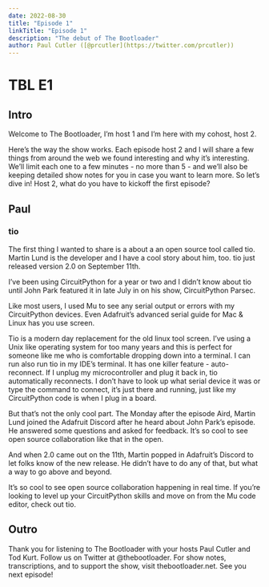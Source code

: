 ```yaml
---
date: 2022-08-30
title: "Episode 1"
linkTitle: "Episode 1"
description: "The debut of The Bootloader"
author: Paul Cutler ([@prcutler](https://twitter.com/prcutler))
---
```

# TBL E1
## Intro
Welcome to The Bootloader, I’m host 1 and I’m here with my cohost, host 2.

Here’s the way the show works.  Each episode host 2 and I will share a few things from around the web we found interesting and why it’s interesting.  We’ll limit each one to a few minutes  - no more than 5 - and we’ll also be keeping detailed show notes for you in case you want to learn more.
So let’s dive in! Host 2, what do you have to kickoff the first episode?

## Paul
### tio
The first thing I wanted to share is a about a an open source tool called tio.  Martin Lund is the developer and I have a cool story about him, too.  tio just released version 2.0 on September 11th.

I’ve been using CircuitPython for a year or two and I didn’t know about tio until John Park featured it in late July in on his show, CircuitPython Parsec.  

Like most users, I used Mu to see any serial output or errors with my CircuitPython devices.  Even Adafruit’s advanced serial guide for Mac & Linux has you use screen.

Tio is a modern day replacement for the old linux tool screen.  I’ve using a Unix like operating system for too many years and this is perfect for someone like me who is comfortable dropping down into a terminal.  I can run also run tio in my IDE’s terminal.   It has one killer feature - auto-reconnect.  If I unplug my microcontroller and plug it back in, tio automatically reconnects.  I don’t have to look up what serial device it was or type the command to connect, it’s just there and running, just like my CircuitPython code is when I plug in a board.

But that’s not the only cool part.  The Monday after the episode Aird, Martin Lund joined the Adafruit Discord after he heard about John Park’s episode.  He answered some questions and asked for feedback.  It’s so cool to see open source collaboration like that in the open.

And when 2.0 came out on the 11th, Martin popped in Adafruit’s Discord to let folks know of the new release.  He didn’t have to do any of that, but what a way to go above and beyond.

It’s so cool to see open source collaboration happening in real time.  If you’re looking to level up your CircuitPython skills and move on from the Mu code editor, check out tio.



## Outro
Thank you for listening to The Bootloader with your hosts Paul Cutler and Tod Kurt.  Follow us on Twitter at @thebootloader. For show notes, transcriptions, and to support the show, visit thebootloader.net. See you next episode!